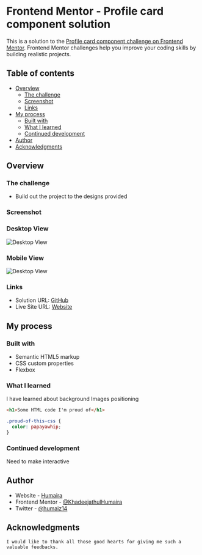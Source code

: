 # Frontend Mentor - Profile card component solution

This is a solution to the [Profile card component challenge on Frontend Mentor](https://www.frontendmentor.io/challenges/profile-card-component-cfArpWshJ). Frontend Mentor challenges help you improve your coding skills by building realistic projects. 

## Table of contents

- [Overview](#overview)
  - [The challenge](#the-challenge)
  - [Screenshot](#screenshot)
  - [Links](#links)
- [My process](#my-process)
  - [Built with](#built-with)
  - [What I learned](#what-i-learned)
  - [Continued development](#continued-development)
- [Author](#author)
- [Acknowledgments](#acknowledgments)



## Overview

### The challenge

- Build out the project to the designs provided

### Screenshot

### Desktop View
![Desktop View](design/screenshot.jpg)

### Mobile View
![Desktop View](design/screenshot.jpg)


### Links

- Solution URL: [GitHub](https://github.com/KhadeejathulHumaira/profile)
- Live Site URL: [Website](profilehumaira.netlify.app)

## My process

### Built with

- Semantic HTML5 markup
- CSS custom properties
- Flexbox

### What I learned

I have learned about background Images positioning 

```html
<h1>Some HTML code I'm proud of</h1>
```
```css
.proud-of-this-css {
  color: papayawhip;
}
```



### Continued development
  Need to make interactive


## Author

- Website - [Humaira](https://humaira.netlify.app/)
- Frontend Mentor - [@KhadeejathulHumaira](https://www.frontendmentor.io/profile/KhadeejathulHumaira)
- Twitter - [@humaiz14](https://twitter.com/humaiz14)



## Acknowledgments
    I would like to thank all those good hearts for giving me such a valuable feedbacks.
